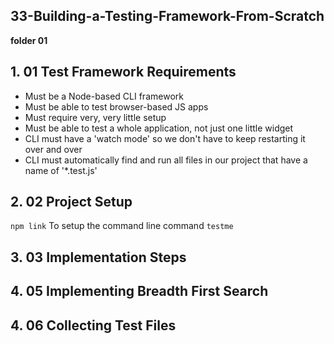 ## 33-Building-a-Testing-Framework-From-Scratch
**folder 01**

## 1. 01 Test Framework Requirements

- Must be a Node-based CLI framework
- Must be able to test browser-based JS apps
- Must require very, very little setup
- Must be able to test a whole application, not just one little widget
- CLI must have a 'watch mode' so we don't have to keep restarting it over and over
- CLI must automatically find and run all files in our project that have a name of '*.test.js'


## 2. 02 Project Setup

`npm link` To setup the command line command `testme`

## 3. 03 Implementation Steps

## 4. 05 Implementing Breadth First Search

## 4. 06 Collecting Test Files